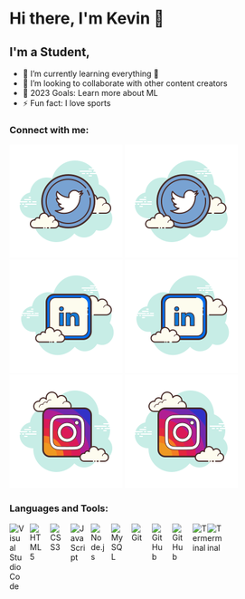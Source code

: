 # Hi there, I'm Kevin 👋 

## I'm a Student, 

- 🌱 I’m currently learning everything 🤣
- 👯 I’m looking to collaborate with other content creators
- 🥅 2023 Goals: Learn more about ML
- ⚡ Fun fact: I love sports

### Connect with me:

[![website](./img/twitter.svg)](https://twitter.com/kevin_brinsly#gh-light-mode-only)
[![website](./img/twitter.svg)](https://twitter.com/kevin_brinsly#gh-dark-mode-only)
&nbsp;&nbsp;
[![website](./img/linkedin.svg)](https://www.linkedin.com/in/kevin-brinsly-se/#gh-light-mode-only)
[![website](./img/linkedin.svg)](https://www.linkedin.com/in/kevin-brinsly-se/#gh-dark-mode-only)
&nbsp;&nbsp; 
[![website](./img/instagram.svg)](https://www.instagram.com/_kevin_brinsly_/#gh-light-mode-only)
[![website](./img/instagram.svg)](https://www.instagram.com/_kevin_brinsly_/#gh-dark-mode-only)

### Languages and Tools:

<img align="left" alt="Visual Studio Code" width="26px" src="https://cdn.jsdelivr.net/gh/devicons/devicon/icons/vscode/vscode-original.svg" style="padding-right:10px;" />

<img align="left" alt="HTML5" width="26px" src="https://cdn.jsdelivr.net/gh/devicons/devicon/icons/html5/html5-original.svg" style="padding-right:10px;" />

<img align="left" alt="CSS3" width="26px" src="https://cdn.jsdelivr.net/gh/devicons/devicon/icons/css3/css3-original.svg" style="padding-right:10px;" />

<img align="left" alt="JavaScript" width="26px" src="https://cdn.jsdelivr.net/gh/devicons/devicon/icons/javascript/javascript-original.svg" style="padding-right:10px;" />

<img align="left" alt="Node.js" width="26px" src="https://cdn.jsdelivr.net/gh/devicons/devicon/icons/nodejs/nodejs-original.svg" style="padding-right:10px;" />

<img align="left" alt="MySQL" width="26px" src="https://cdn.jsdelivr.net/gh/devicons/devicon/icons/mysql/mysql-original.svg" style="padding-right:10px;" />

<img align="left" alt="Git" width="26px" src="https://cdn.jsdelivr.net/gh/devicons/devicon/icons/git/git-original.svg" style="padding-right:10px;" />

<img align="left" alt="GitHub" width="26px" src="https://user-images.githubusercontent.com/3369400/139447912-e0f43f33-6d9f-45f8-be46-2df5bbc91289.png" style="padding-right:10px;" />

<img align="left" alt="GitHub" width="26px" src="https://user-images.githubusercontent.com/3369400/139448065-39a229ba-4b06-434b-bc67-616e2ed80c8f.png" style="padding-right:10px;" />

<img align="left" alt="Terminal" width="26px" src="/Users/kevinbrinsly/Documents/kevin github/kevinbrinsly07/img/terminal.png" />

<img align="left" alt="Terminal" width="26px" src="/Users/kevinbrinsly/Documents/kevin github/kevinbrinsly07/img/terminal.png" />

<br />
<br />
